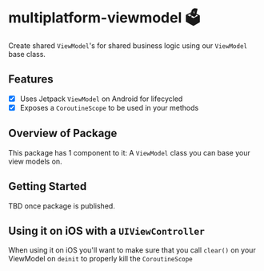 # multiplatform-viewmodel 🗳

Create shared `ViewModel`'s for shared business logic using our `ViewModel` base class.

## Features
- [x] Uses Jetpack `ViewModel` on Android for lifecycled 
- [x] Exposes a `CoroutineScope` to be used in your methods

## Overview of Package
This package has 1 component to it:
A `ViewModel` class you can base your view models on.

## Getting Started

TBD once package is published.

## Using it on iOS with a `UIViewController`
When using it on iOS you'll want to make sure that you call `clear()` on your ViewModel on `deinit` to properly kill the `CoroutineScope`

